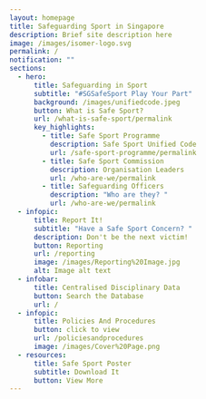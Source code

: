 ```yaml
---
layout: homepage
title: Safeguarding Sport in Singapore
description: Brief site description here
image: /images/isomer-logo.svg
permalink: /
notification: ""
sections:
  - hero:
      title: Safeguarding in Sport
      subtitle: "#SGSafeSport Play Your Part"
      background: /images/unifiedcode.jpeg
      button: What is Safe Sport?
      url: /what-is-safe-sport/permalink
      key_highlights:
        - title: Safe Sport Programme
          description: Safe Sport Unified Code
          url: /safe-sport-programme/permalink
        - title: Safe Sport Commission
          description: Organisation Leaders
          url: /who-are-we/permalink
        - title: Safeguarding Officers
          description: "Who are they? "
          url: /who-are-we/permalink
  - infopic:
      title: Report It!
      subtitle: "Have a Safe Sport Concern? "
      description: Don't be the next victim!
      button: Reporting
      url: /reporting
      image: /images/Reporting%20Image.jpg
      alt: Image alt text
  - infobar:
      title: Centralised Disciplinary Data
      button: Search the Database
      url: /
  - infopic:
      title: Policies And Procedures
      button: click to view
      url: /policiesandprocedures
      image: /images/Cover%20Page.png
  - resources:
      title: Safe Sport Poster
      subtitle: Download It
      button: View More
---
```

